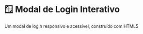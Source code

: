 # 🪟 Modal de Login Interativo

Um modal de login responsivo e acessível, construído com HTML5 <dialog>, CSS moderno e JavaScript puro. Ideal para integrar em sistemas web que necessitam de autenticação ou interações do usuário.

<div align="center"> <img src="https://img.shields.io/badge/HTML5-E34F26?style=for-the-badge&logo=html5&logoColor=white" alt="HTML5"> <img src="https://img.shields.io/badge/CSS3-1572B6?style=for-the-badge&logo=css3&logoColor=white" alt="CSS3"> <img src="https://img.shields.io/badge/JavaScript-F7DF1E?style=for-the-badge&logo=javascript&logoColor=black" alt="JavaScript"> <img src="https://img.shields.io/badge/GitHub-100000?style=for-the-badge&logo=github&logoColor=white" alt="GitHub"> </div>

## ✨ Funcionalidades

✅ Abertura/Fechamento suave usando a API nativa <dialog> do HTML5.
✅ Design responsivo que se adapta a diferentes tamanhos de tela.
✅ Formulário de login com campos para e-mail e senha.
✅ Efeitos visuais como foco nos inputs e backdrop escuro.
✅ Botões intuitivos (abrir modal, fechar, "esqueci a senha", registro).

## 🛠️ Tecnologias Utilizadas

- **HTML5**: Semântico com `<dialog>`
- **CSS3**: Flexbox, pseudo-classes, variáveis
- **JavaScript Vanilla**: Manipulação direta do DOM
- **Font Awesome**: Ícones
- **Google Fonts**: Poppins

## 🎨 Design

1- Cores modernas (#6366F1 como primária).
2- Bordas arredondadas (border-radius: 24px).
3- Espaçamento consistente e hierarquia visual clara.

## 🌟 Destaques

🔹 Zero dependências (leve e rápido).
🔹 Acessível (labels adequados, foco visível).
🔹 Código modular (fácil de estender).

## 📄 Licença

Este projeto está sob a licença MIT. Sinta-se livre para usar e modificar!

<div align="center"> <p>Feito por <a href="https://github.com/JohnReiiss">John Reis</a></p> <p>🔗 <strong>Link do projeto</strong>: <a href="https://github.com/JohnReiiss/modal">github.com/JohnReiiss/modal</a></p> </div>

## 🚀 Como Usar

1- Clone o repositório

```bash
git clone https://github.com/JohnReiiss/Portfolio-Johnatan-Hayabusa.git
```

2- Abra o arquivo `index.html` em seu navegador para visualizar o projeto.

3- Você pode visualizar o projeto através deste link: [Visualizar Projeto](https://johnreiiss.github.io/modal/)

---

## 📌 Captura de Tela
![image](https://github.com/user-attachments/assets/7f7e3249-f4e1-4946-a139-2a58e27ee20e)


## Contato
Se quiser saber mais sobre meu trabalho ou discutir oportunidades, entre em contato:

- **E-mail:** johnatan.reiiss@icloud.com
- **LinkedIn:** [linkedin.com/in/johnatan-hayabusa](https://www.linkedin.com/in/johnatan-hayabusa)
- **GitHub:** [github.com/JohnReiiss](https://github.com/JohnReiiss)

Obrigado por visitar este repositório! Espero que goste do projeto. 🚀
